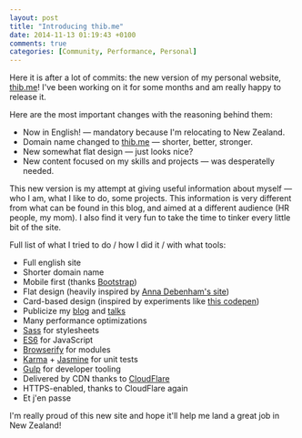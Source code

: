 ```yaml
---
layout: post
title: "Introducing thib.me"
date: 2014-11-13 01:19:43 +0100
comments: true
categories: [Community, Performance, Personal]
---
```


Here it is after a lot of commits: the new version of my personal website, [thib.me](https://thib.me/)! I've been working on it for some months and am really happy to release it.

<!-- more -->

Here are the most important changes with the reasoning behind them:

* Now in English! — mandatory because I'm relocating to New Zealand.
* Domain name changed to [thib.me](https://thib.me) — shorter, better, stronger.
* New somewhat flat design — just looks nice?
* New content focused on my skills and projects — was desperatelly needed.

This new version is my attempt at giving useful information about myself — who I am, what I like to do, some projects. This information is very different from what can be found in this blog, and aimed at a different audience (HR people, my mom). I also find it very fun to take the time to tinker every little bit of the site.

Full list of what I tried to do / how I did it / with what tools:

* Full english site
* Shorter domain name
* Mobile first (thanks [Bootstrap](http://getbootstrap.com/))
* Flat design (heavily inspired by [Anna Debenham's site](http://maban.co.uk/))
* Card-based design (inspired by experiments like [this codepen](http://codepen.io/bennettfeely/pen/Ftczh))
* Publicize my [blog](https://thib.me/) and [talks](https://thib.me/talks/)
* Many performance optimizations
* [Sass](http://sass-lang.com/) for stylesheets
* [ES6](https://github.com/lukehoban/es6features) for JavaScript
* [Browserify](http://browserify.org/) for modules
* [Karma](https://karma-runner.github.io/0.12/index.html) + [Jasmine](https://jasmine.github.io/) for unit tests
* [Gulp](http://gulpjs.com/) for developer tooling
* Delivered by CDN thanks to [CloudFlare](http://cloudflare.com/)
* HTTPS-enabled, thanks to CloudFlare again
* Et j'en passe

I'm really proud of this new site and hope it'll help me land a great job in New Zealand!

